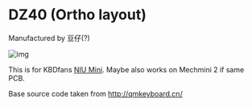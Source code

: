 # DZ40 (Ortho layout)

Manufactured by 豆仔(?)

![img](https://i.imgur.com/fislMRs.png)

This is for KBDfans [NIU Mini](https://kbdfans.myshopify.com/products/niu-mini-40-diy-kit). Maybe also works on Mechmini 2 if same PCB.

Base source code taken from http://qmkeyboard.cn/ 

